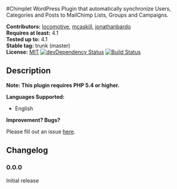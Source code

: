 #Chimplet
WordPress Plugin that automatically synchronize Users, Categories and Posts to MailChimp Lists, Groups and Campaigns.

**Contributors:** [locomotive](https://github.com/locomotivemtl), [mcaskill](https://github.com/mcaskill), [jonathanbardo](https://github.com/jonathanbardo)  
**Requires at least:** 4.1  
**Tested up to:** 4.1  
**Stable tag:** trunk (master)  
**License:** [MIT](http://en.wikipedia.org/wiki/MIT_License)
[![devDependency Status](https://david-dm.org/locomotivemtl/wordpress-chimplet/dev-status.svg)](https://david-dm.org/locomotivemtl/wordpress-chimplet#info=devDependencies)
[![Build Status](https://travis-ci.org/locomotivemtl/wordpress-chimplet.png?branch=master)](https://travis-ci.org/locomotivemtl/wordpress-chimplet)

## Description ##

**Note: This plugin requires PHP 5.4 or higher.**

**Languages Supported:**

 * English

**Improvement? Bugs?**

Please fill out an issue [here](https://github.com/locomotivemtl/wordpress-chimplet/issues).

## Changelog ##

### 0.0.0 ###
Initial release
